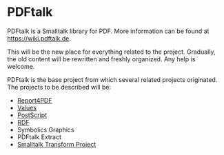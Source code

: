 # PDFtalk
PDFtalk is a Smalltalk library for PDF.
More information can be found at https://wiki.pdftalk.de.

This will be the new place for everything related to the project. Gradually, the old content will be rewritten and freshly organized. Any help is welcome.

PDFtalk is the base project from which several related projects originated.
The projects to be described will be:
* [Report4PDF](http://smalltalk-bob.blogspot.com/2012/01/pdf-report-and-law-of-demeter.html)
* [Values](https://wiki.pdftalk.de/doku.php?id=complexvalues)
* [PostScript](https://wiki.pdftalk.de/doku.php?id=postscript)
* [RDF](https://wiki.pdftalk.de/doku.php?id=rdf)
* Symbolics Graphics
* PDFtalk Extract
* [Smalltalk Transform Project](https://wiki.pdftalk.de/doku.php?id=smalltalktransform)
